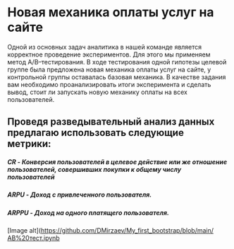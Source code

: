 # Новая механика оплаты услуг на сайте
Одной из основных задач аналитика в нашей команде является корректное проведение экспериментов. Для этого мы применяем метод A/B–тестирования. В ходе тестирования одной гипотезы целевой группе была предложена новая механика оплаты услуг на сайте, у контрольной группы оставалась базовая механика. В качестве задания вам необходимо проанализировать итоги эксперимента и сделать вывод, стоит ли запускать новую механику оплаты на всех пользователей.

## Проведя разведывательный анализ данных предлагаю использовать следующие метрики:
##### CR - Конверсия пользователей в целевое действие или же отношение пользователей, совершивших покупки к общему числу пользователей
##### ARPU - Доход с привлеченного пользователя.
##### ARPPU - Доход на одного платящего пользователя.

[Image alt](https://github.com/DMirzaev/My_first_bootstrap/blob/main/АВ%20тест.ipynb
